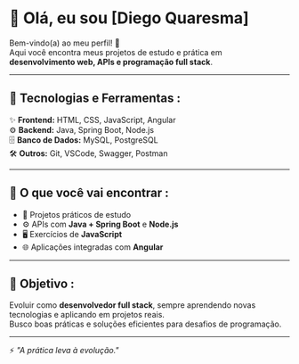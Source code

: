 # 👋 Olá, eu sou [Diego Quaresma]

Bem-vindo(a) ao meu perfil! 🚀  
Aqui você encontra meus projetos de estudo e prática em **desenvolvimento web, APIs e programação full stack**.  

---

## 🔧 Tecnologias e Ferramentas :
✨ **Frontend:** HTML, CSS, JavaScript, Angular  
⚙️ **Backend:** Java, Spring Boot, Node.js  
🗄️ **Banco de Dados:** MySQL, PostgreSQL  
🛠️ **Outros:** Git, VSCode, Swagger, Postman  

---

## 📂 O que você vai encontrar :
- 📘 Projetos práticos de estudo  
- ⚙️ APIs com **Java + Spring Boot** e **Node.js**  
- 🖥️ Exercícios de **JavaScript**  
- 🌐 Aplicações integradas com **Angular**  

---

## 🚀 Objetivo :
Evoluir como **desenvolvedor full stack**, sempre aprendendo novas tecnologias e aplicando em projetos reais.  
Busco boas práticas e soluções eficientes para desafios de programação.  

---

⚡ _"A prática leva à evolução."_  


